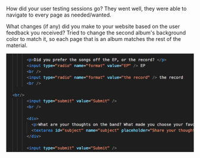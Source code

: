 How did your user testing sessions go?
They went well, they were able to navigate to every page as needed/wanted.


What changes (if any) did you make to your website based on the user feedback you received?
Tried to change the second album's background color to match it, so each page that is an album matches the rest of the material.

![screenshot](./images/assign14.png)